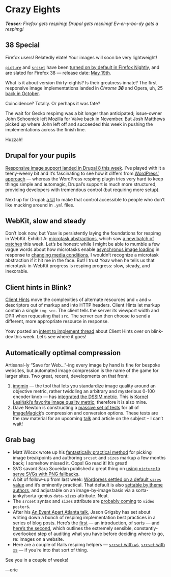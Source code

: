 # Crazy Eights

***Teaser:** Firefox gets respimg! Drupal gets respimg! Ev-er-y-bo-dy gets a respimg!*

## 38 Special

Firefox users! Belatedly elate! Your images will soon be very lightweight!

[`picture`](https://bugzilla.mozilla.org/show_bug.cgi?id=1017875) and [`srcset`](https://bugzilla.mozilla.org/show_bug.cgi?id=1018389) have been [turned on by default in Firefox Nightly](https://twitter.com/FirefoxNightly/status/567870148763209728), and are slated for Firefox 38 — release date: [May 19th](http://release.mozilla.org/planning/2015/01/13/release-schedule.html).


What is it about version thirty-eights? Is their greatness innate? The first responsive image implementations landed in *Chrome **38*** and Opera, uh, 25 [back in October](http://us8.campaign-archive2.com/?u=c988d9ca55d5d09e73a7dc993&id=58a0665da3&e=[UNIQID]).

Coincidence? Totally. Or perhaps it was fate? 

The wait for Gecko respimg was a bit longer than anticipated; issue-owner John Schoenick left Mozilla for Valve back in November. But Josh Matthews picked up where John left off and succeeded this week in pushing the implementations across the finish line.

Huzzah!

## Drupal for your pupils

[Responsive image support landed in Drupal 8 this week](https://www.drupal.org/node/2260061). I’ve played with it a teeny-weeny bit and it’s fascinating to see how it differs from [WordPress’ approach](https://wordpress.org/plugins/ricg-responsive-images/) — whereas the WordPress respimg plugin tries very hard to keep things simple and automagic, Drupal’s support is much more structured, providing developers with tremendous control (but requiring more setup).

Next up for Drupal: [a UI](https://www.drupal.org/node/2334387) to make that control accessible to people who don’t like mucking around in `.yml` files.

## WebKit, slow and steady

Don’t look now, but Yoav is persistently laying the foundations for respimg in WebKit. Exhibit A: [microtask abstractions](https://html.spec.whatwg.org/multipage/webappapis.html#microtask), which saw [a new batch of patches](https://bugs.webkit.org/show_bug.cgi?id=137496) this week. Let’s be honest: while I might be able to mumble a few vague words about how microtasks enable [asynchronus image loading](https://bugs.webkit.org/show_bug.cgi?id=134488) in response to [changing media conditions](https://github.com/ResponsiveImagesCG/newsletters/blob/master/RICG-newsletter-2014-07-11.md#responsive-elements-in-blink--complete-picture-implementation-imminent), I wouldn’t recognize a microtask abstraction if it hit me in the face. But! I trust Yoav when he tells us that microtask-in-WebKit progress is respimg progress: slow, steady, and inexorable.

## Client hints in Blink?

[Client Hints](https://github.com/igrigorik/http-client-hints) move the complexities of alternate resources and `x` and `w` descriptors out of markup and into HTTP headers. Client Hints let markup contain a single `img src`. The client tells the server its viewport width and DPR when requesting that `src`. The server can then choose to send a different, more appropriate resource in response.

Yoav posted an [intent to implement thread](https://groups.google.com/a/chromium.org/forum/#!msg/blink-dev/vOgv-TqefsA/o_fEsy8RFcwJ) about Client Hints over on blink-dev this week. Let’s see where it goes!

## Automatically optimal compression

Artisanal-ly “Save for Web…”-ing every image by hand is fine for bespoke websites, but automated image compression is the name of the game for larger sites. Two great, recent, developments on that front:

1. [imgmin](https://github.com/rflynn/imgmin) — the tool that lets you standardize image quality around an objective metric, rather twiddling an arbitrary and mysterious 0-100 encoder knob — has [integrated the DSSIM metric](https://github.com/rflynn/imgmin/pull/43). This is [Kornel Lesiński’s favorite image quality metric](https://github.com/rflynn/imgmin/issues/30); therefore it is also mine.
2. Dave Newton is constructing a [massive set of tests](https://github.com/nwtn/image-resize-tests) for all of [ImageMagick](http://www.imagemagick.org/)’s compression and conversion options. These tests are the raw material for an upcoming [talk](http://www.meetup.com/Toronto-Web-Performance-Group/events/220287399/) and article on the subject – I can’t wait!


## Grab bag

- Matt Wilcox wrote up his [fantastically practical method](https://mattwilcox.net/web-development/keeping-srcset-and-sizes-under-control) for picking image breakpoints and authoring `srcset` and `sizes` markup a few months back; I somehow missed it. Oops! Go read it! It’s great!
- SVG savant Sara Soueidan published a great thing on [using `picture` to serve SVGs with PNG fallbacks](http://sarasoueidan.com/blog/svg-picture/).
- A bit of follow-up from last week: [Wordpress settled on a default `sizes` value](ResponsiveImagesCG/wp-tevko-responsive-images#51) and it’s eminently practical. That default is also [settable by theme authors](ResponsiveImagesCG/wp-tevko-responsive-images#30), and adjustable on an image-by-image basis via a sorta-janky/sorta-genius `data-sizes` attribute. Neat.
- The `srcset` syntax and `sizes` attribute are [probably coming](https://github.com/ResponsiveImagesCG/picture-element/issues/258) to `video` `poster`s. 
- After his [An Event Apart Atlanta talk](http://hookedoncode.com/responsive-images-are-here-now-what-by-jason-grigsby-notes-from-an-event-apart-talk/), Jason Grigsby has set about writing down a bunch of respimg implementation best practices in a series of blog posts. Here’s the [first](http://blog.cloudfour.com/responsive-images-are-here-now-what/) — an introduction, of sorts — and [here’s the second](http://blog.cloudfour.com/responsive-images-audits/), which outlines the extremely sensible, constantly-overlooked step of auditing what you have before deciding where to go, re: images on a website.
- Here are a couple of Rails respimg helpers — [`srcset` with `w`s](https://gist.github.com/mrreynolds/4fc71c8d09646567111f), [`srcset` with `x`s](https://gist.github.com/henrik/2ddcc6ab8c66e7c49305) — if you’re into that sort of thing.

See you in a couple of weeks!

—eric
